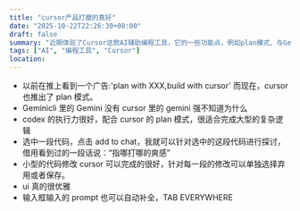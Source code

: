 ```yaml
---
title: "cursor产品打磨的真好"
date: "2025-10-22T22:26:30+08:00"
draft: false
summary: "近期体验了Cursor这款AI辅助编程工具，它的一些功能点，例如plan模式、与Gemini的集成以及精准的代码修改能力，给我留下了深刻的印象。"
tags: ["AI", "编程工具", "Cursor"]
location:
---
```


- 以前在推上看到一个广告:'plan with XXX,build with cursor'
  而现在，cursor 也推出了 plan 模式。
- Geminicli 里的 Gemini 没有 cursor 里的 gemini 强不知道为什么
- codex 的执行力很好，配合 cursor 的 plan 模式，很适合完成大型的复杂逻辑
- 选中一段代码，点击 add to chat，我就可以针对选中的这段代码进行探讨，借用看到过的一段话说：“指哪打哪的爽感”
- 小型的代码修改 cursor 可以完成的很好，针对每一段的修改可以单独选择弃用或者保存。
- ui 真的很优雅
- 输入框输入的 prompt 也可以自动补全，TAB EVERYWHERE
